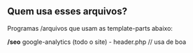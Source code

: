 ## Quem usa esses arquivos?

Programas /arquivos que usam as template-parts abaixo:

**/seo**
    google-analytics (todo o site)
     -   header.php // usa de boa

